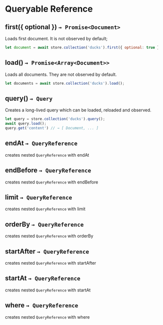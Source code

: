 # Queryable Reference

## first({ optional }) `→ Promise<Document>`

Loads first document. It is not observed by default;

``` javascript
let document = await store.collection('ducks').first({ optional: true });
```


## load() `→ Promise<Array<Document>>`

Loads all documents. They are not observed by default.

``` javascript
let documents = await store.collection('ducks').load();
```


## query() `→ Query`

Creates a long-lived query which can be loaded, reloaded and observed.

``` javascript
let query = store.collection('ducks').query();
await query.load();
query.get('content') // → [ Document, ... ]
```


## endAt `→ QueryReference`

creates nested `QueryReference` with endAt


## endBefore `→ QueryReference`

creates nested `QueryReference` with endBefore


## limit `→ QueryReference`

creates nested `QueryReference` with limit


## orderBy `→ QueryReference`

creates nested `QueryReference` with orderBy


## startAfter `→ QueryReference`

creates nested `QueryReference` with startAfter


## startAt `→ QueryReference`

creates nested `QueryReference` with startAt


## where `→ QueryReference`

creates nested `QueryReference` with where
